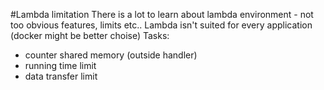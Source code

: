 #Lambda limitation
There is a lot to learn about lambda environment - not too obvious features,
limits etc..
Lambda isn't suited for every application (docker might be better choise)
Tasks:
* counter shared memory (outside handler)
* running time limit
* data transfer limit
